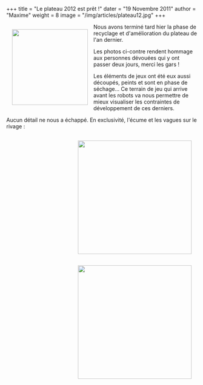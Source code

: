+++
title = "Le plateau 2012 est prêt !"
dater = "19 Novembre 2011"
author = "Maxime"
weight = 8
image = "/img/articles/plateau12.jpg"
+++

<p>
	<a href="/img/articles/plateau12.jpg"><img src="/img/articles/plateau12.jpg" style="float:left;margin:15px" width="200"/></a>Nous avons termin&eacute; tard hier la phase de recyclage et d&#39;am&eacute;lioration du plateau de l&#39;an dernier.</p>
<p>
	Les photos ci-contre rendent hommage aux personnes d&eacute;vou&eacute;es qui y ont passer deux jours, merci les gars !</p>
<p>
	Les &eacute;l&eacute;ments de jeux ont &eacute;t&eacute; eux aussi d&eacute;coup&eacute;s, peints et sont en phase de s&eacute;chage... Ce terrain de jeu qui arrive avant les robots va nous permettre de mieux visualiser les contraintes de d&eacute;veloppement de ces derniers.</p>
<p>
	Aucun d&eacute;tail ne nous a &eacute;chapp&eacute;. En exclusivit&eacute;, l&#39;&eacute;cume et les vagues sur le rivage :&nbsp;</p>
<p>
	<a href="/img/articles/ecume12.jpg"><img src="/img/articles/ecume12.jpg" style="float:right;margin:15px" width="300"/></a></p>
<p>
	<a href="/img/articles/vagues12.jpg"><img src="/img/articles/vagues12.jpg" style="float:right;margin:15px" width="300"/></a></p>
